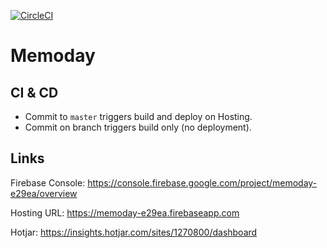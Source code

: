 [![CircleCI](https://circleci.com/gh/xebia-france/memoday.svg?style=svg)](https://circleci.com/gh/xebia-france/memoday)

# Memoday

## CI & CD
* Commit to `master` triggers build and deploy on Hosting.
* Commit on branch triggers build only (no deployment).

## Links

Firebase Console: https://console.firebase.google.com/project/memoday-e29ea/overview

Hosting URL: https://memoday-e29ea.firebaseapp.com

Hotjar: https://insights.hotjar.com/sites/1270800/dashboard
